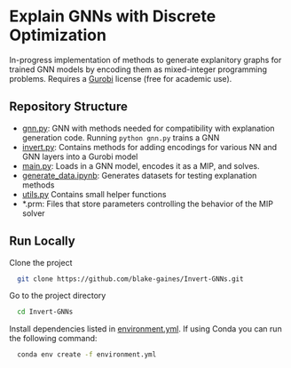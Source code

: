 
# Explain GNNs with Discrete Optimization

In-progress implementation of methods to generate explanitory graphs for trained GNN models by encoding them as mixed-integer programming problems. Requires a [Gurobi](https://www.gurobi.com/) license (free for academic use).

## Repository Structure
* [gnn.py](./gnn.py): GNN with methods needed for compatibility with explanation generation code. Running `python gnn.py` trains a GNN 
* [invert.py](./invert.py): Contains methods for adding encodings for various NN and GNN layers into a Gurobi model
* [main.py](./main.py): Loads in a GNN model, encodes it as a MIP, and solves.
* [generate_data.ipynb](./generate_data.ipynb): Generates datasets for testing explanation methods
* [utils.py](./utils.py) Contains small helper functions
* \*.prm: Files that store parameters controlling the behavior of the MIP solver

## Run Locally

Clone the project

```bash
  git clone https://github.com/blake-gaines/Invert-GNNs.git
```

Go to the project directory

```bash
  cd Invert-GNNs
```

Install dependencies listed in [environment.yml](./environment.yml). If using Conda you can run the following command:
```bash
  conda env create -f environment.yml
```
